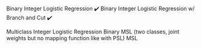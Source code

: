 Binary Integer Logistic Regression ✔️
Binary Integer Logistic Regression w/ Branch and Cut ✔️

Multiclass Integer Logistic Regression
Binary MSL (two classes, joint weights but no mapping function like with PSL)
MSL 